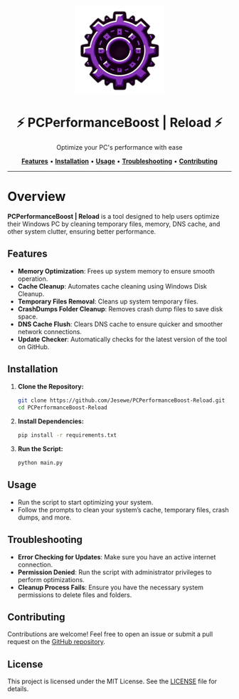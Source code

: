 <div align="center">
   <img src="src/img/icon.png" alt="PCPerformanceBoost" width="200" height="200">
   <h1>⚡ PCPerformanceBoost | Reload ⚡</h1>
   <p>Optimize your PC's performance with ease</p>
   <a href="#features"><strong>Features</strong></a> •
   <a href="#installation"><strong>Installation</strong></a> •
   <a href="#usage"><strong>Usage</strong></a> •
   <a href="#troubleshooting"><strong>Troubleshooting</strong></a> •
   <a href="#contributing"><strong>Contributing</strong></a>
</div>

---

# Overview
**PCPerformanceBoost | Reload** is a tool designed to help users optimize their Windows PC by cleaning temporary files, memory, DNS cache, and other system clutter, ensuring better performance.

## Features
- **Memory Optimization**: Frees up system memory to ensure smooth operation.
- **Cache Cleanup**: Automates cache cleaning using Windows Disk Cleanup.
- **Temporary Files Removal**: Cleans up system temporary files.
- **CrashDumps Folder Cleanup**: Removes crash dump files to save disk space.
- **DNS Cache Flush**: Clears DNS cache to ensure quicker and smoother network connections.
- **Update Checker**: Automatically checks for the latest version of the tool on GitHub.

## Installation
1. **Clone the Repository:**
   ```bash
   git clone https://github.com/Jesewe/PCPerformanceBoost-Reload.git
   cd PCPerformanceBoost-Reload
   ```

2. **Install Dependencies:**
   ```bash
   pip install -r requirements.txt
   ```

3. **Run the Script:**
   ```bash
   python main.py
   ```

## Usage
- Run the script to start optimizing your system.
- Follow the prompts to clean your system’s cache, temporary files, crash dumps, and more.

## Troubleshooting
- **Error Checking for Updates**: Make sure you have an active internet connection.
- **Permission Denied**: Run the script with administrator privileges to perform optimizations.
- **Cleanup Process Fails**: Ensure you have the necessary system permissions to delete files and folders.

## Contributing
Contributions are welcome! Feel free to open an issue or submit a pull request on the [GitHub repository](https://github.com/Jesewe/PCPerformanceBoost-Reload).

## License
This project is licensed under the MIT License. See the [LICENSE](LICENSE) file for details.